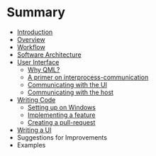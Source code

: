 # Summary

* [Introduction](README.md)
* [Overview](overview.md)
* [Workflow](workflow.md)
* [Software Architecture](software_architecture.md)
* [User Interface](user_interface.md)
   * [Why QML?](why_qml.md)
   * [A primer on interprocess-communication](interprocess-communication.md)
   * [Communicating with the UI](communicating_with_the_ui.md)
   * [Communicating with the host](communicating_with_the_host.md)
* [Writing Code](writing_code.md)
   * [Setting up on Windows](setting_up.md)
   * [Implementing a feature](implementing_a_feature.md)
   * [Creating a pull-request](creating_a_pull-request.md)
* [Writing a UI](writing_a_ui.md)
* Suggestions for Improvements
* Examples

